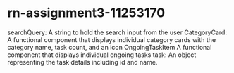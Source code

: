 # rn-assignment3-11253170
searchQuery: A string to hold the search input from the user
CategoryCard:
A functional component that displays individual category cards with the category name, task count, and an icon
OngoingTaskItem
A functional component that displays individual ongoing tasks
task: An object representing the task details including id and name.
